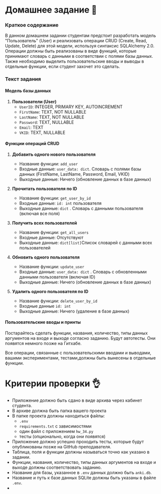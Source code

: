 # Домашнее задание 📃
### Краткое содержание

В данном домашнем задании студентам предстоит разработать модель "Пользователь" (User) и реализовать операции CRUD (Create, Read, Update, Delete) для этой модели, используя синтаксис SQLAlchemy 2.0. Операции должны быть реализованы в виде функций, которые принимают словарь с данными в соответствии с полями базы данных. Также необходимо выделить пользовательские вводы и выводы в отдельные функции, если студент захочет это сделать.

### Текст задания

#### Модель базы данных

1. **Пользователи (User)**
   - `UserID`: INTEGER, PRIMARY KEY, AUTOINCREMENT
   - `FirstName`: TEXT, NOT NULLABLE
   - `LastName`: TEXT, NOT NULLABLE
   - `Password`: TEXT, NULLABLE
   - `Email`: TEXT
   - `VKID`: TEXT, NULLABLE

#### Функции операций CRUD

1. **Добавить одного нового пользователя**
   - Название функции: `add_user`
   - Входные данные: `user_data: dict`. Словарь с полями базы данных (FirstName, LastName, Password, Email, VKID)
   - Выходные данные: Ничего (обновление данных в базе данных)

2. **Прочитать пользователя по ID**
   - Название функции: `get_user_by_id`
   - Входные данные: `id: int` пользователя
   - Выходные данные: `dict` . Словарь с данными пользователя (включая все поля)

3. **Получить всех пользователей**
   - Название функции: `get_all_users`
   - Входные данные: Отсутствуют
   - Выходные данные: `dict[list]`Список словарей с данными всех пользователей

4. **Обновить одного пользователя**
   - Название функции: `update_user`
   - Входные данные: `user_data: dict` . Словарь с обновленными данными пользователя (включая ID)
   - Выходные данные: Ничего (обновление данных в базе данных)

5. **Удалить одного пользователя по ID**
	- Название функции: `delete_user_by_id`
	- Входные данные `id: int`
	- Выходные данные: Ничего (удаление в базе данных)

#### Пользовательские вводы и принты

Постарайтесь сделать функции, названия, количество, типы данных аргументов на входе и выходе согласно заданию. Будут автотесты. Они появятся немного позже на Гитхабе.

Все операции, связанные с пользовательскими вводами и выводами, вашими экспериментами, тестами,должны быть вынесены в отдельные функции.

# Критерии проверки 👌

- Приложение должно быть сдано в виде архива через кабинет студента.
- В архиве должна быть папка вашего проекта
- В папке проекта должны находиться файлы: 
	- `.env` 
	- `requirements.txt` с зависимостями
	- один файл с приложением `hw_34.py`
	- тесты (опционально, когда они появятся)
- Приложение должно успешно проходить тесты, которые будут опубликованы позже на GitHub преподавателя.
- Таблица, поля и функции должны называться точно как указано в задании.
- Функции, названия, количество, типы данных аргументов на входе и выходе должны соответствовать заданию.
- Название для базы, указанное в `.env` данных должно быть `anki.db`.
- Название и путь к базе данных SQLite должны быть указаны в файле `.env`.
- 






